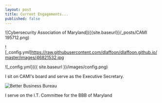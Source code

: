 ```yaml
---
layout: post
title: Current Engagements...
published: false
---
```

![Cybersecurity Association of Maryland]({{site.baseurl}}/_posts/CAMI 195712.png)

![_config.yml]https://raw.githubusercontent.com/dlaffoon/dlaffoon.github.io/master/images/46821532.jpg

![_config.yml]({{ site.baseurl }}/images/config.png)

I sit on CAMI's board and serve as the Executive Secretary.

![Better Business Bureau]({{site.baseurl}}/_posts/BBB195501.png)

I serve on the I.T. Committee for the BBB of Maryland
